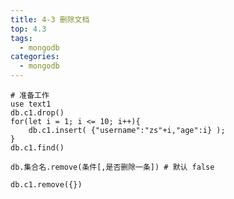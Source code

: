 ```yaml
---
title: 4-3 删除文档
top: 4.3
tags:
  - mongodb
categories:
  - mongodb
---
```


```shell
# 准备工作
use text1
db.c1.drop()
for(let i = 1; i <= 10; i++){
	db.c1.insert( {"username":"zs"+i,"age":i} );
}
db.c1.find()
```

```shell
db.集合名.remove(条件[,是否删除一条]) # 默认 false
```

```shell
db.c1.remove({})
```

